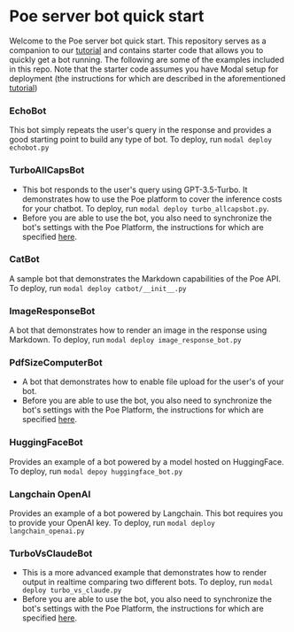 # Poe server bot quick start

Welcome to the Poe server bot quick start. This repository serves as a companion to our
[tutorial](https://developer.poe.com/server-bots/quick-start) and contains starter code
that allows you to quickly get a bot running. The following are some of the examples
included in this repo. Note that the starter code assumes you have Modal setup for
deployment (the instructions for which are described in the aforementioned
[tutorial](https://developer.poe.com/server-bots/quick-start))

### EchoBot

This bot simply repeats the user's query in the response and provides a good starting
point to build any type of bot. To deploy, run `modal deploy echobot.py`

### TurboAllCapsBot

- This bot responds to the user's query using GPT-3.5-Turbo. It demonstrates how to use
  the Poe platform to cover the inference costs for your chatbot. To deploy, run
  `modal deploy turbo_allcapsbot.py`.
- Before you are able to use the bot, you also need to synchronize the bot's settings
  with the Poe Platform, the instructions for which are specified
  [here](https://developer.poe.com/server-bots/updating-bot-settings).

### CatBot

A sample bot that demonstrates the Markdown capabilities of the Poe API. To deploy, run
`modal deploy catbot/__init__.py`

### ImageResponseBot

A bot that demonstrates how to render an image in the response using Markdown. To
deploy, run `modal deploy image_response_bot.py`

### PdfSizeComputerBot

- A bot that demonstrates how to enable file upload for the user's of your bot.
- Before you are able to use the bot, you also need to synchronize the bot's settings
  with the Poe Platform, the instructions for which are specified
  [here](https://developer.poe.com/server-bots/updating-bot-settings).

### HuggingFaceBot

Provides an example of a bot powered by a model hosted on HuggingFace. To deploy, run
`modal depoy huggingface_bot.py`

### Langchain OpenAI

Provides an example of a bot powered by Langchain. This bot requires you to provide your
OpenAI key. To deploy, run `modal deploy langchain_openai.py`

### TurboVsClaudeBot

- This is a more advanced example that demonstrates how to render output in realtime
  comparing two different bots. To deploy, run `modal deploy turbo_vs_claude.py`
- Before you are able to use the bot, you also need to synchronize the bot's settings
  with the Poe Platform, the instructions for which are specified
  [here](https://developer.poe.com/server-bots/updating-bot-settings).

